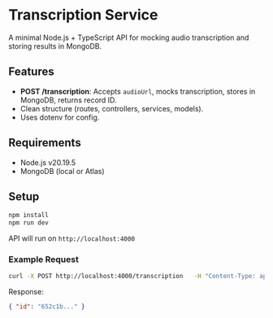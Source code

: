 # Transcription Service

A minimal Node.js + TypeScript API for mocking audio transcription and storing results in MongoDB.

## Features
- **POST /transcription**: Accepts `audioUrl`, mocks transcription, stores in MongoDB, returns record ID.
- Clean structure (routes, controllers, services, models).
- Uses dotenv for config.

## Requirements
- Node.js v20.19.5
- MongoDB (local or Atlas)

## Setup

```bash
npm install
npm run dev
```

API will run on `http://localhost:4000`

### Example Request
```bash
curl -X POST http://localhost:4000/transcription   -H "Content-Type: application/json"   -d '{ "audioUrl": "https://example.com/sample.mp3" }'
```

Response:
```json
{ "id": "652c1b..." }
```